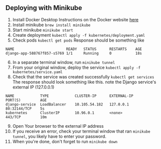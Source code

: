
## Deploying with Minikube

1. Install Docker Desktop
Instructions on the Docker website [here](https://docs.docker.com/desktop/setup/install/mac-install/)
2. Install minikube
	```brew install minikube```
3. Start minikube
 ```minikube start```
4. Create deployment
 ```kubectl apply -f kubernetes/deployment.yaml```
5. Check pods
```kubectl get pods```
Response should be something like
```
NAME  						READY 	STATUS  	RESTARTS 	AGE
django-app-588767f857-s5769 1/1 	Running 	0  			18s
```
6. In a separate terminal window, run
 ```minikube tunnel```
7. From your original window, deploy the service 
 ```kubectl apply -f kubernetes/service.yaml```
8. Check that the service was created successfully
```kubectl get services```
The response should look something like this. note the Django service's external IP (127.0.0.1)
```
NAME 			TYPE 			CLUSTER-IP  	EXTERNAL-IP 	PORT(S)  		AGE
django-service 	LoadBalancer 	10.105.54.182 	127.0.0.1 		80:32144/TCP 	5s
kubernetes 		ClusterIP  		10.96.0.1 		<none>  		443/TCP  		10m
```
9. Open Your browser to the external IP address
10. If you receive an error, check your terminal window that ran `minikube tunnel`, you likely have to enter your password.
11. When you're done, don't forget to run ```minikube down```